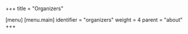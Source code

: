 +++
title = "Organizers"

[menu]
  [menu.main]
    identifier = "organizers"
    weight = 4
    parent = "about"
+++
